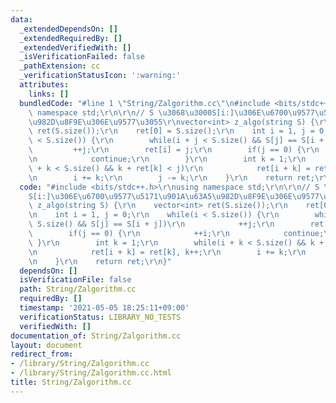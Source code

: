 ```yaml
---
data:
  _extendedDependsOn: []
  _extendedRequiredBy: []
  _extendedVerifiedWith: []
  _isVerificationFailed: false
  _pathExtension: cc
  _verificationStatusIcon: ':warning:'
  attributes:
    links: []
  bundledCode: "#line 1 \"String/Zalgorithm.cc\"\n#include <bits/stdc++.h>\r\nusing\
    \ namespace std;\r\n\r\n// S \u3068\u3000S[i:]\u306E\u6700\u9577\u5171\u901A\u63A5\
    \u982D\u8F9E\u306E\u9577\u3055\r\nvector<int> z_algo(string S) {\r\n    vector<int>\
    \ ret(S.size());\r\n    ret[0] = S.size();\r\n    int i = 1, j = 0;\r\n    while(i\
    \ < S.size()) {\r\n        while(i + j < S.size() && S[j] == S[i + j])\r\n   \
    \         ++j;\r\n        ret[i] = j;\r\n        if(j == 0) {\r\n            ++i;\r\
    \n            continue;\r\n        }\r\n        int k = 1;\r\n        while(i\
    \ + k < S.size() && k + ret[k] < j)\r\n            ret[i + k] = ret[k], k++;\r\
    \n        i += k;\r\n        j -= k;\r\n    }\r\n    return ret;\r\n}\n"
  code: "#include <bits/stdc++.h>\r\nusing namespace std;\r\n\r\n// S \u3068\u3000\
    S[i:]\u306E\u6700\u9577\u5171\u901A\u63A5\u982D\u8F9E\u306E\u9577\u3055\r\nvector<int>\
    \ z_algo(string S) {\r\n    vector<int> ret(S.size());\r\n    ret[0] = S.size();\r\
    \n    int i = 1, j = 0;\r\n    while(i < S.size()) {\r\n        while(i + j <\
    \ S.size() && S[j] == S[i + j])\r\n            ++j;\r\n        ret[i] = j;\r\n\
    \        if(j == 0) {\r\n            ++i;\r\n            continue;\r\n       \
    \ }\r\n        int k = 1;\r\n        while(i + k < S.size() && k + ret[k] < j)\r\
    \n            ret[i + k] = ret[k], k++;\r\n        i += k;\r\n        j -= k;\r\
    \n    }\r\n    return ret;\r\n}"
  dependsOn: []
  isVerificationFile: false
  path: String/Zalgorithm.cc
  requiredBy: []
  timestamp: '2021-05-05 18:25:11+09:00'
  verificationStatus: LIBRARY_NO_TESTS
  verifiedWith: []
documentation_of: String/Zalgorithm.cc
layout: document
redirect_from:
- /library/String/Zalgorithm.cc
- /library/String/Zalgorithm.cc.html
title: String/Zalgorithm.cc
---
```

